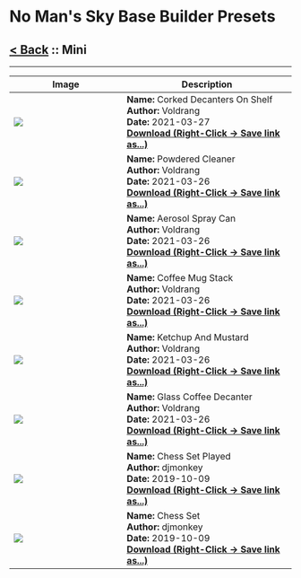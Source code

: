 # No Man's Sky Base Builder Presets  

## [< Back](https://charliebanks.github.io/nms-base-builder-presets/) :: Mini

___


<table cellpadding="10">
<thead>
    <tr>
        <th>Image</th>
        <th>Description</th>
    </tr>
</thead>
<tbody>
    <tr>
            <td width="40%"><img src="https://raw.githubusercontent.com/charliebanks/nms-base-builder-presets/master/images/Mini/Voldrang_CorkedDecantersOnShelf.jpg"></td>
            <td valign="top" width="60%"><b>Name:</b> Corked Decanters On Shelf <br /> <b>Author:</b> Voldrang <br /><b>Date:</b> 2021-03-27 <br /> <b><a href="https://raw.githubusercontent.com/charliebanks/nms-base-builder-presets/master/Mini/Voldrang_CorkedDecantersOnShelf.json">Download (Right-Click -> Save link as...)</a></b></td>
        </tr><tr>
            <td width="40%"><img src="https://raw.githubusercontent.com/charliebanks/nms-base-builder-presets/master/images/Mini/Voldrang_PowderedCleaner.jpg"></td>
            <td valign="top" width="60%"><b>Name:</b> Powdered Cleaner <br /> <b>Author:</b> Voldrang <br /><b>Date:</b> 2021-03-26 <br /> <b><a href="https://raw.githubusercontent.com/charliebanks/nms-base-builder-presets/master/Mini/Voldrang_PowderedCleaner.json">Download (Right-Click -> Save link as...)</a></b></td>
        </tr><tr>
            <td width="40%"><img src="https://raw.githubusercontent.com/charliebanks/nms-base-builder-presets/master/images/Mini/Voldrang_AerosolSprayCan.jpg"></td>
            <td valign="top" width="60%"><b>Name:</b> Aerosol Spray Can <br /> <b>Author:</b> Voldrang <br /><b>Date:</b> 2021-03-26 <br /> <b><a href="https://raw.githubusercontent.com/charliebanks/nms-base-builder-presets/master/Mini/Voldrang_AerosolSprayCan.json">Download (Right-Click -> Save link as...)</a></b></td>
        </tr><tr>
            <td width="40%"><img src="https://raw.githubusercontent.com/charliebanks/nms-base-builder-presets/master/images/Mini/Voldrang_CoffeeMugStack.jpg"></td>
            <td valign="top" width="60%"><b>Name:</b> Coffee Mug Stack <br /> <b>Author:</b> Voldrang <br /><b>Date:</b> 2021-03-26 <br /> <b><a href="https://raw.githubusercontent.com/charliebanks/nms-base-builder-presets/master/Mini/Voldrang_CoffeeMugStack.json">Download (Right-Click -> Save link as...)</a></b></td>
        </tr><tr>
            <td width="40%"><img src="https://raw.githubusercontent.com/charliebanks/nms-base-builder-presets/master/images/Mini/Voldrang_KetchupAndMustard.jpg"></td>
            <td valign="top" width="60%"><b>Name:</b> Ketchup And Mustard <br /> <b>Author:</b> Voldrang <br /><b>Date:</b> 2021-03-26 <br /> <b><a href="https://raw.githubusercontent.com/charliebanks/nms-base-builder-presets/master/Mini/Voldrang_KetchupAndMustard.json">Download (Right-Click -> Save link as...)</a></b></td>
        </tr><tr>
            <td width="40%"><img src="https://raw.githubusercontent.com/charliebanks/nms-base-builder-presets/master/images/Mini/Voldrang_GlassCoffeeDecanter.jpg"></td>
            <td valign="top" width="60%"><b>Name:</b> Glass Coffee Decanter <br /> <b>Author:</b> Voldrang <br /><b>Date:</b> 2021-03-26 <br /> <b><a href="https://raw.githubusercontent.com/charliebanks/nms-base-builder-presets/master/Mini/Voldrang_GlassCoffeeDecanter.json">Download (Right-Click -> Save link as...)</a></b></td>
        </tr><tr>
            <td width="40%"><img src="https://raw.githubusercontent.com/charliebanks/nms-base-builder-presets/master/images/Mini/djmonkey_ChessSetPlayed.jpg"></td>
            <td valign="top" width="60%"><b>Name:</b> Chess Set Played <br /> <b>Author:</b> djmonkey <br /><b>Date:</b> 2019-10-09 <br /> <b><a href="https://raw.githubusercontent.com/charliebanks/nms-base-builder-presets/master/Mini/djmonkey_ChessSetPlayed.json">Download (Right-Click -> Save link as...)</a></b></td>
        </tr><tr>
            <td width="40%"><img src="https://raw.githubusercontent.com/charliebanks/nms-base-builder-presets/master/images/Mini/djmonkey_ChessSet.jpg"></td>
            <td valign="top" width="60%"><b>Name:</b> Chess Set <br /> <b>Author:</b> djmonkey <br /><b>Date:</b> 2019-10-09 <br /> <b><a href="https://raw.githubusercontent.com/charliebanks/nms-base-builder-presets/master/Mini/djmonkey_ChessSet.json">Download (Right-Click -> Save link as...)</a></b></td>
        </tr>
</tbody>
</table>
    